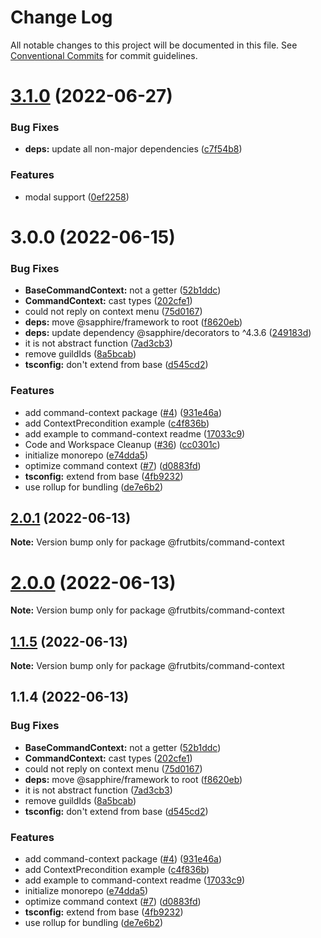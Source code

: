 # Change Log

All notable changes to this project will be documented in this file.
See [Conventional Commits](https://conventionalcommits.org) for commit guidelines.

# [3.1.0](https://github.com/frutbits/sapphire-plugins/compare/v3.0.0...v3.1.0) (2022-06-27)


### Bug Fixes

* **deps:** update all non-major dependencies ([c7f54b8](https://github.com/frutbits/sapphire-plugins/commit/c7f54b81e71e624fd9870d4de1e9c734dd3c2de3))


### Features

* modal support ([0ef2258](https://github.com/frutbits/sapphire-plugins/commit/0ef22585c018f9694e06bb0daeb17126c7a1d535))





# 3.0.0 (2022-06-15)


### Bug Fixes

* **BaseCommandContext:** not a getter ([52b1ddc](https://github.com/frutbits/sapphire-plugins/commit/52b1ddc4ec9733cd416e4b60352c60d0971d16af))
* **CommandContext:** cast types ([202cfe1](https://github.com/frutbits/sapphire-plugins/commit/202cfe1112e3181627ebf631c6a6fba96169c000))
* could not reply on context menu ([75d0167](https://github.com/frutbits/sapphire-plugins/commit/75d01678726a29626a167270b2b518e9cafb7e46))
* **deps:** move @sapphire/framework to root ([f8620eb](https://github.com/frutbits/sapphire-plugins/commit/f8620ebcd0e9130d03793cc3adaf07df4f246aaf))
* **deps:** update dependency @sapphire/decorators to ^4.3.6 ([249183d](https://github.com/frutbits/sapphire-plugins/commit/249183d612bb1294e4e1b5b0d999b5e888906894))
* it is not abstract function ([7ad3cb3](https://github.com/frutbits/sapphire-plugins/commit/7ad3cb3d48771ea88e296755e2479f39164375be))
* remove guildIds ([8a5bcab](https://github.com/frutbits/sapphire-plugins/commit/8a5bcab041f06b9cd6b4e28d9b47bb232ffc59cb))
* **tsconfig:** don't extend from base ([d545cd2](https://github.com/frutbits/sapphire-plugins/commit/d545cd220da783a818dbe0b798d4dc716ad5fb98))


### Features

* add command-context package ([#4](https://github.com/frutbits/sapphire-plugins/issues/4)) ([931e46a](https://github.com/frutbits/sapphire-plugins/commit/931e46ac1cf173bca38f2bb576f3420be6acc0f6))
* add ContextPrecondition example ([c4f836b](https://github.com/frutbits/sapphire-plugins/commit/c4f836b1114ced2dac860709421667579bfaf650))
* add example to command-context readme ([17033c9](https://github.com/frutbits/sapphire-plugins/commit/17033c9a46e639ea547a2bee0149ab514ced3ec9))
* Code and Workspace Cleanup  ([#36](https://github.com/frutbits/sapphire-plugins/issues/36)) ([cc0301c](https://github.com/frutbits/sapphire-plugins/commit/cc0301c647ce280d9c92f2d7c3479c89a06e2d3f))
* initialize monorepo ([e74dda5](https://github.com/frutbits/sapphire-plugins/commit/e74dda5ac2ba2af7f62eb4af0e84486b291a6d88))
* optimize command context ([#7](https://github.com/frutbits/sapphire-plugins/issues/7)) ([d0883fd](https://github.com/frutbits/sapphire-plugins/commit/d0883fd9f9a3588f84062f3ccb0715badd531be0))
* **tsconfig:** extend from base ([4fb9232](https://github.com/frutbits/sapphire-plugins/commit/4fb9232b7c5dd11044da9ae5199385a06da6dd5b))
* use rollup for bundling ([de7e6b2](https://github.com/frutbits/sapphire-plugins/commit/de7e6b2e7c1590a1e29ab7a246fc8188f069401f))





## [2.0.1](https://github.com/frutbits/sapphire-plugins/compare/@frutbits/command-context@2.0.0...@frutbits/command-context@2.0.1) (2022-06-13)

**Note:** Version bump only for package @frutbits/command-context





# [2.0.0](https://github.com/frutbits/sapphire-plugins/compare/@frutbits/command-context@1.1.5...@frutbits/command-context@2.0.0) (2022-06-13)

**Note:** Version bump only for package @frutbits/command-context





## [1.1.5](https://github.com/frutbits/sapphire-plugins/compare/@frutbits/command-context@1.1.4...@frutbits/command-context@1.1.5) (2022-06-13)

**Note:** Version bump only for package @frutbits/command-context





## 1.1.4 (2022-06-13)


### Bug Fixes

* **BaseCommandContext:** not a getter ([52b1ddc](https://github.com/frutbits/sapphire-plugins/commit/52b1ddc4ec9733cd416e4b60352c60d0971d16af))
* **CommandContext:** cast types ([202cfe1](https://github.com/frutbits/sapphire-plugins/commit/202cfe1112e3181627ebf631c6a6fba96169c000))
* could not reply on context menu ([75d0167](https://github.com/frutbits/sapphire-plugins/commit/75d01678726a29626a167270b2b518e9cafb7e46))
* **deps:** move @sapphire/framework to root ([f8620eb](https://github.com/frutbits/sapphire-plugins/commit/f8620ebcd0e9130d03793cc3adaf07df4f246aaf))
* it is not abstract function ([7ad3cb3](https://github.com/frutbits/sapphire-plugins/commit/7ad3cb3d48771ea88e296755e2479f39164375be))
* remove guildIds ([8a5bcab](https://github.com/frutbits/sapphire-plugins/commit/8a5bcab041f06b9cd6b4e28d9b47bb232ffc59cb))
* **tsconfig:** don't extend from base ([d545cd2](https://github.com/frutbits/sapphire-plugins/commit/d545cd220da783a818dbe0b798d4dc716ad5fb98))


### Features

* add command-context package ([#4](https://github.com/frutbits/sapphire-plugins/issues/4)) ([931e46a](https://github.com/frutbits/sapphire-plugins/commit/931e46ac1cf173bca38f2bb576f3420be6acc0f6))
* add ContextPrecondition example ([c4f836b](https://github.com/frutbits/sapphire-plugins/commit/c4f836b1114ced2dac860709421667579bfaf650))
* add example to command-context readme ([17033c9](https://github.com/frutbits/sapphire-plugins/commit/17033c9a46e639ea547a2bee0149ab514ced3ec9))
* initialize monorepo ([e74dda5](https://github.com/frutbits/sapphire-plugins/commit/e74dda5ac2ba2af7f62eb4af0e84486b291a6d88))
* optimize command context ([#7](https://github.com/frutbits/sapphire-plugins/issues/7)) ([d0883fd](https://github.com/frutbits/sapphire-plugins/commit/d0883fd9f9a3588f84062f3ccb0715badd531be0))
* **tsconfig:** extend from base ([4fb9232](https://github.com/frutbits/sapphire-plugins/commit/4fb9232b7c5dd11044da9ae5199385a06da6dd5b))
* use rollup for bundling ([de7e6b2](https://github.com/frutbits/sapphire-plugins/commit/de7e6b2e7c1590a1e29ab7a246fc8188f069401f))
